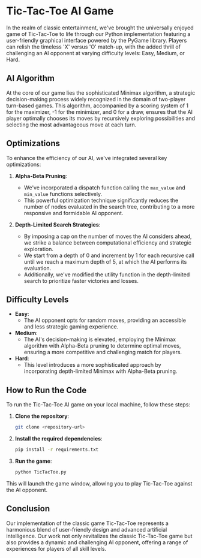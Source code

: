 # Tic-Tac-Toe AI Game

In the realm of classic entertainment, we've brought the universally enjoyed game of Tic-Tac-Toe to life through our Python implementation featuring a user-friendly graphical interface powered by the PyGame library. Players can relish the timeless 'X' versus 'O' match-up, with the added thrill of challenging an AI opponent at varying difficulty levels: Easy, Medium, or Hard.

## AI Algorithm

At the core of our game lies the sophisticated Minimax algorithm, a strategic decision-making process widely recognized in the domain of two-player turn-based games. This algorithm, accompanied by a scoring system of 1 for the maximizer, -1 for the minimizer, and 0 for a draw, ensures that the AI player optimally chooses its moves by recursively exploring possibilities and selecting the most advantageous move at each turn.

## Optimizations

To enhance the efficiency of our AI, we've integrated several key optimizations:

1. **Alpha-Beta Pruning**: 
    - We've incorporated a dispatch function calling the `max_value` and `min_value` functions selectively.
    - This powerful optimization technique significantly reduces the number of nodes evaluated in the search tree, contributing to a more responsive and formidable AI opponent.

2. **Depth-Limited Search Strategies**: 
    - By imposing a cap on the number of moves the AI considers ahead, we strike a balance between computational efficiency and strategic exploration.
    - We start from a depth of 0 and increment by 1 for each recursive call until we reach a maximum depth of 5, at which the AI performs its evaluation.
    - Additionally, we've modified the utility function in the depth-limited search to prioritize faster victories and losses.

## Difficulty Levels

- **Easy**: 
    - The AI opponent opts for random moves, providing an accessible and less strategic gaming experience.
- **Medium**: 
    - The AI's decision-making is elevated, employing the Minimax algorithm with Alpha-Beta pruning to determine optimal moves, ensuring a more competitive and challenging match for players.
- **Hard**: 
    - This level introduces a more sophisticated approach by incorporating depth-limited Minimax with Alpha-Beta pruning.

## How to Run the Code

To run the Tic-Tac-Toe AI game on your local machine, follow these steps:

1. **Clone the repository**:
    ```bash
    git clone <repository-url>
    ```
2. **Install the required dependencies**:
    ```bash
    pip install -r requirements.txt
    ```

4. **Run the game**:
    ```bash
    python TicTacToe.py
    ```

This will launch the game window, allowing you to play Tic-Tac-Toe against the AI opponent.

## Conclusion

Our implementation of the classic game Tic-Tac-Toe represents a harmonious blend of user-friendly design and advanced artificial intelligence. Our work not only revitalizes the classic Tic-Tac-Toe game but also provides a dynamic and challenging AI opponent, offering a range of experiences for players of all skill levels.
